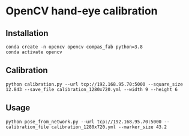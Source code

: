 # OpenCV hand-eye calibration

## Installation

    conda create -n opencv opencv compas_fab python=3.8
    conda activate opencv

## Calibration

    python calibration.py --url tcp://192.168.95.70:5000 --square_size 12.843 --save_file calibration_1280x720.yml --width 9 --height 6

## Usage

    python pose_from_network.py --url tcp://192.168.95.70:5000 --calibration_file calibration_1280x720.yml --marker_size 43.2
